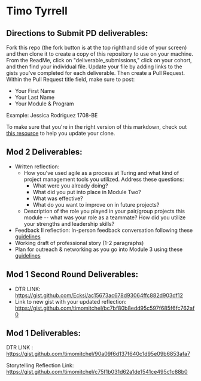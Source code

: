 # Timo Tyrrell

## Directions to Submit PD deliverables:
Fork this repo (the fork button is at the top righthand side of your screen) and then clone it to create a copy of this repository to use on your machine. From the ReadMe, click on "deliverable_submissions," click on your cohort, and then find your individual file. Update your file by adding links to the gists you've completed for each deliverable. Then create a Pull Request. Within the Pull Request title field, make sure to post:

* Your First Name
* Your Last Name
* Your Module & Program

Example: Jessica Rodriguez 1708-BE

To make sure that you're in the right version of this markdown, check out [this resource](https://help.github.com/articles/configuring-a-remote-for-a-fork/) to help you update your clone.

## Mod 2 Deliverables:
* Written reflection:
  * How you've used agile as a process at Turing and what kind of project management tools you utilized. Address these questions:
    * What were you already doing?
    * What did you put into place in Module Two?
    * What was effective?
    * What do you want to improve on in future projects?
  * Description of the role you played in your pair/group projects this module -- what was your role as a teammate? How did you utilize your strengths and leadership skills?
* Feedback II reflection: In-person feedback conversation following these [guidelines](https://github.com/turingschool/career-development-curriculum/blob/master/module_two/feedback_conversation_reflection_guidelines.md)
* Working draft of professional story (1-2 paragraphs)
* Plan for outreach & networking as you go into Module 3 using these [guidelines](https://github.com/turingschool/career-development-curriculum/blob/master/module_two/outreach_networking_guidelines.md)

## Mod 1 Second Round Deliverables:
* DTR LINK: https://gist.github.com/Ecksi/ac15673ac678d93064ffc882d903df12
* Link to new gist with your updated reflection: https://gist.github.com/timomitchel/bc7bf80b8edd95c597f685f6fc762af0
## Mod 1 Deliverables:
DTR LINK : https://gist.github.com/timomitchel/90a09f6d137f640c1d95e09b6853afa7

Storytelling Reflection Link: https://gist.github.com/timomitchel/c75f1b031d62a1de1541ce495c1c88b0
